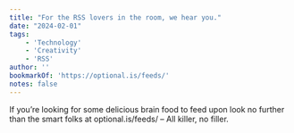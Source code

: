 ```yaml
---
title: "For the RSS lovers in the room, we hear you."
date: "2024-02-01"
tags:
    - 'Technology'
    - 'Creativity'
    - 'RSS'
author: ''
bookmarkOf: 'https://optional.is/feeds/'
notes: false
---
```


If you’re looking for some delicious brain food to feed upon look no further than the smart folks at optional.is/feeds/ – All killer, no filler.